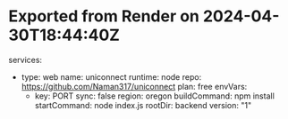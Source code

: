 # Exported from Render on 2024-04-30T18:44:40Z
services:
- type: web
  name: uniconnect
  runtime: node
  repo: https://github.com/Naman317/uniconnect
  plan: free
  envVars:
  - key: PORT
    sync: false
  region: oregon
  buildCommand: npm install
  startCommand: node index.js
  rootDir: backend
version: "1"

